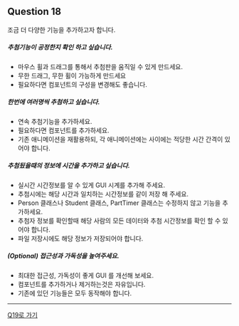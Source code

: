 ## Question 18

조금 더 다양한 기능을 추가하고자 합니다.

##### 추첨기능이 공정한지 확인 하고 싶습니다.
- 마우스 휠과 드래그를 통해서 추첨판을 움직일 수 있게 만드세요.
- 무한 드래그, 무한 휠이 가능하게 만드세요
- 필요하다면 컴포넌트의 구성을 변경해도 좋습니다.

##### 한번에 여러명씩 추첨하고 싶습니다.
- 연속 추첨기능을 추가하세요.
- 필요하다면 컴포넌트를 추가하세요.
- 기존 애니메이션을 재활용하되, 각 애니메이션에는 사이에는 적당한 시간 간격이 있어야 합니다.

##### 추첨됬을때의 정보에 시간을 추가하고 싶습니다.
- 실시간 시간정보를 알 수 있게 GUI 시계를 추가해 주세요.
- 추첨시에는 해당 시간과 일치하는 시간정보를 같이 저장 해 주세요.
- Person 클래스나 Student 클래스, PartTimer 클래스는 수정하지 않고 기능을 추가하세요.
- 추첨자 정보를 확인할때 해당 사람의 모든 데이터와 추첨 시간정보를 확인 할 수 있어야 합니다.
- 파일 저장시에도 해당 정보가 저장되어야 합니다.

##### (Optional) 접근성과 가독성을 높여주세요.
- 최대한 접근성, 가독성이 좋게 GUI 를 개선해 보세요.
- 컴포넌트를 추가하거나 제거하는것은 자유입니다.
- 기존에 있던 기능들은 모두 동작해야 합니다.

* * *

[Q19로 가기](Q19.md)
